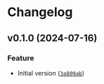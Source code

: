 # Changelog

<!--next-version-placeholder-->

## v0.1.0 (2024-07-16)

### Feature

* Initial version ([`3a809ab`](https://github.com/robinvandernoord/gone/commit/3a809aba35da07e45ea069984eaf642dc63e6460))
